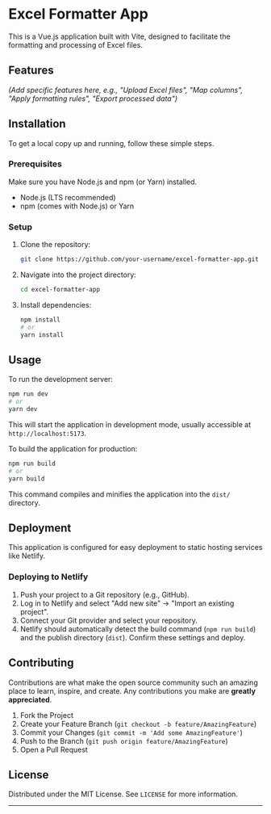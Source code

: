 # Excel Formatter App

This is a Vue.js application built with Vite, designed to facilitate the formatting and processing of Excel files.

## Features

*(Add specific features here, e.g., "Upload Excel files", "Map columns", "Apply formatting rules", "Export processed data")*

## Installation

To get a local copy up and running, follow these simple steps.

### Prerequisites

Make sure you have Node.js and npm (or Yarn) installed.

*   Node.js (LTS recommended)
*   npm (comes with Node.js) or Yarn

### Setup

1.  Clone the repository:
    ```bash
    git clone https://github.com/your-username/excel-formatter-app.git
    ```
2.  Navigate into the project directory:
    ```bash
    cd excel-formatter-app
    ```
3.  Install dependencies:
    ```bash
    npm install
    # or
    yarn install
    ```

## Usage

To run the development server:

```bash
npm run dev
# or
yarn dev
```

This will start the application in development mode, usually accessible at `http://localhost:5173`.

To build the application for production:

```bash
npm run build
# or
yarn build
```

This command compiles and minifies the application into the `dist/` directory.

## Deployment

This application is configured for easy deployment to static hosting services like Netlify.

### Deploying to Netlify

1.  Push your project to a Git repository (e.g., GitHub).
2.  Log in to Netlify and select "Add new site" -> "Import an existing project".
3.  Connect your Git provider and select your repository.
4.  Netlify should automatically detect the build command (`npm run build`) and the publish directory (`dist`). Confirm these settings and deploy.

## Contributing

Contributions are what make the open source community such an amazing place to learn, inspire, and create. Any contributions you make are **greatly appreciated**.

1.  Fork the Project
2.  Create your Feature Branch (`git checkout -b feature/AmazingFeature`)
3.  Commit your Changes (`git commit -m 'Add some AmazingFeature'`)
4.  Push to the Branch (`git push origin feature/AmazingFeature`)
5.  Open a Pull Request

## License

Distributed under the MIT License. See `LICENSE` for more information.

---